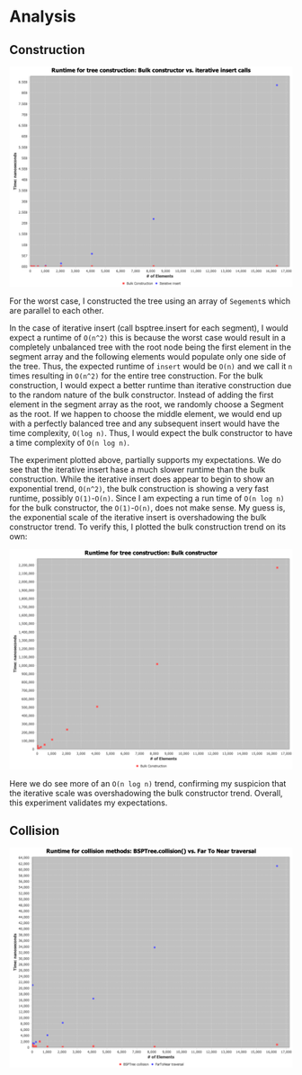 # Analysis

## Construction

![](treeConstruction.png)

For the worst case, I constructed the tree using an array of `Segement`s which are parallel to each other.

In the case of iterative insert (call bsptree.insert for each segment), I would expect a runtime of `O(n^2)` this is because the worst case would result in a completely unbalanced tree with the root node being the first element in the segment array and the following elements would populate only one side of the tree.
Thus, the expected runtime of `insert` would be `O(n)` and we call it `n` times resulting in `O(n^2)` for the entire tree construction.
For the bulk construction, I would expect a better runtime than iterative construction due to the random nature of the bulk constructor.
Instead of adding the first element in the segment array as the root, we randomly choose a Segment as the root.
If we happen to choose the middle element, we would end up with a perfectly balanced tree and any subsequent insert would have the time complexity, `O(log n)`.
Thus, I would expect the bulk constructor to have a time complexity of `O(n log n)`.

The experiment plotted above, partially supports my expectations. 
We do see that the iterative insert hase a much slower runtime than the bulk construction.
While the iterative insert does appear to begin to show an exponential trend, `O(n^2)`, the bulk construction is showing a very fast runtime, possibly `O(1)`-`O(n)`.
Since I am expecting a run time of `O(n log n)` for the bulk constructor, the `O(1)`-`O(n)`, does not make sense.
My guess is, the exponential scale of the iterative insert is overshadowing the bulk constructor trend.
To verify this, I plotted the bulk construction trend on its own:

![](treeConstructionBulkOnly.png)

Here we do see more of an `O(n log n)` trend, confirming my suspicion that the iterative scale was overshadowing the bulk constructor trend.
Overall, this experiment validates my expectations.
 
## Collision

![](collisions.png)

